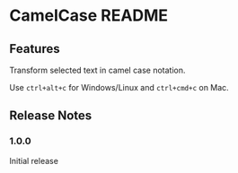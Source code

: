 # CamelCase README

## Features

Transform selected text in camel case notation.

Use `ctrl+alt+c` for Windows/Linux and `ctrl+cmd+c` on Mac.

## Release Notes

### 1.0.0

Initial release